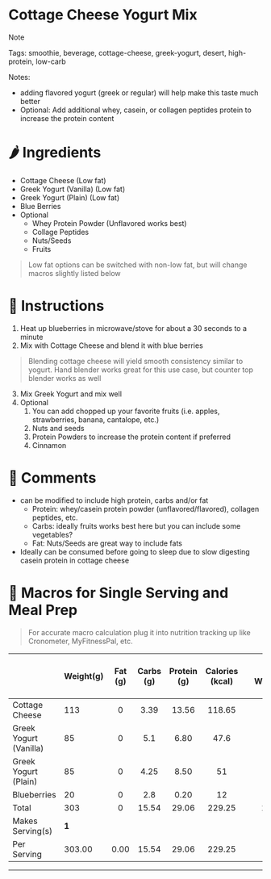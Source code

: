# Cottage Cheese Yogurt Mix


> [!NOTE]
> Tags: smoothie, beverage, cottage-cheese, greek-yogurt, desert, high-protein, low-carb
> 
> Notes: 
>   - adding flavored yogurt (greek or regular) will help make this taste much better
>   - Optional: Add additional whey, casein, or collagen peptides protein to increase the protein content 

# 🌶️ Ingredients

- Cottage Cheese (Low fat)
- Greek Yogurt (Vanilla) (Low fat)
- Greek Yogurt (Plain) (Low fat)
- Blue Berries
- Optional
  - Whey Protein Powder (Unflavored works best)
  - Collage Peptides 
  - Nuts/Seeds
  - Fruits

> Low fat options can be switched with non-low fat, but will change macros slightly listed below

# 🥣 Instructions

1. Heat up blueberries in microwave/stove for about a 30 seconds to a minute
2. Mix with Cottage Cheese and blend it with blue berries
> Blending cottage cheese will yield smooth consistency similar to yogurt. 
> Hand blender works great for this use case, but counter top blender works as well
3. Mix Greek Yogurt and mix well
4. Optional
   1. You can add chopped up your favorite fruits (i.e. apples, strawberries, banana, cantalope, etc.)
   2. Nuts and seeds
   3. Protein Powders to increase the protein content if preferred
   4. Cinnamon

# 💬 Comments
- can be modified to include high protein, carbs and/or fat
  - Protein: whey/casein protein powder (unflavored/flavored), collagen peptides, etc. 
  - Carbs: ideally fruits works best here but you can include some vegetables?
  - Fat: Nuts/Seeds are great way to include fats 
- Ideally can be consumed before going to sleep due to slow digesting casein protein in cottage cheese

# 🫙 Macros for Single Serving and Meal Prep

> For accurate macro calculation plug it into nutrition tracking up like Cronometer, MyFitnessPal, etc. 

|                        | Weight(g) | Fat (g) | Carbs (g) | Protein (g) | Calories (kcal) |     | Meal Prep Weight (g) |
| ---------------------- | --------- | :-----: | :-------: | :---------: | :-------------: | --- | -------------------: |
| Cottage Cheese         | 113       |    0    |   3.39    |    13.56    |     118.65      |     |                  678 |
| Greek Yogurt (Vanilla) | 85        |    0    |    5.1    |    6.80     |      47.6       |     |                  510 |
| Greek Yogurt (Plain)   | 85        |    0    |   4.25    |    8.50     |       51        |     |                  510 |
| Blueberries            | 20        |    0    |    2.8    |    0.20     |       12        |     |                  120 |
| Total                  | 303       |    0    |   15.54   |    29.06    |     229.25      |     |                 1824 |
| Makes Serving(s)       | **1**     |         |           |             |                 |     |                **6** |
| Per Serving            | 303.00    |  0.00   |   15.54   |    29.06    |     229.25      |     |                  304 |

---

